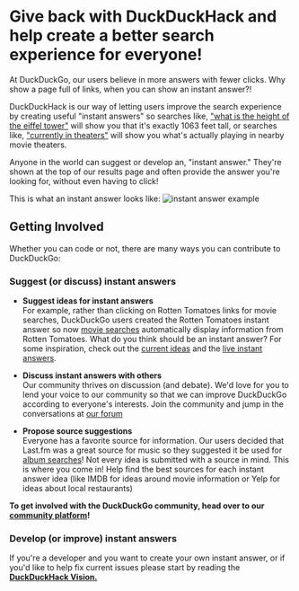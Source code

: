 # Give back with DuckDuckHack and help create a better search experience for everyone!

At DuckDuckGo, our users believe in more answers with fewer clicks. Why show a page full of links, when you can show an instant answer?!

DuckDuckHack is our way of letting users improve the search experience by creating useful "instant answers" so searches like, ["what is the height of the eiffel tower"](https://duckduckgo.com/?q=what+is+the+height+of+the+eiffel+tower) will show you that it's exactly 1063 feet tall, or searches like, ["currently in theaters"](https://duckduckgo.com/?q=currently+in+theaters) will show you what's actually playing in nearby movie theaters.

Anyone in the world can suggest or develop an, "instant answer." They're shown at the top of our results page and often provide the answer you're looking for, without even having to click!

This is what an instant answer looks like:
![instant answer example](https://raw.github.com/duckduckgo/DuckDuckGo-Documentation/master/DuckDuckHack/Assets/app_search_example.png)

## Getting Involved
Whether you can code or not, there are many ways you can contribute to DuckDuckGo:

### **Suggest (or discuss) instant answers**
- **Suggest ideas for instant answers**  
  For example, rather than clicking on Rotten Tomatoes links for movie searches, DuckDuckGo users created the Rotten Tomatoes instant answer so now [movie searches](https://duckduckgo.com/?q=the+dark+knight+movie) automatically display information from Rotten Tomatoes. What do you think should be an instant answer? For some inspiration, check out the [current ideas](http://ideas.duckduckhack.com/) and the [live instant answers](https://duckduckgo.com/goodies). 

- **Discuss instant answers with others**  
  Our community thrives on discussion (and debate). We'd love for you to lend your voice to our community so that we can improve DuckDuckGo according to everyone's interests. Join the community and jump in the conversations at [our forum](https://dukgo.com/ideas)

- **Propose source suggestions**  
  Everyone has a favorite source for information. Our users decided that Last.fm was a great source for music so they suggested it be used for [album searches](https://duckduckgo.com/?q=Dookie+album+by+greenday)! Not every idea is submitted with a source in mind. This is where you come in! Help find the best sources for each instant answer idea (like IMDB for ideas around movie information or Yelp for ideas about local restaurants) 

**To get involved with the DuckDuckGo community, head over to our [community platform](https://dukgo.com/)!**

### **Develop (or improve) instant answers**  
  If you're a developer and you want to create your own instant answer, or if you'd like to help fix current issues please start by reading the **[DuckDuckHack Vision.](https://github.com/duckduckgo/duckduckgo-documentation/blob/master/DuckDuckHack/Getting-Started/duckduckhack_vision.md)**
